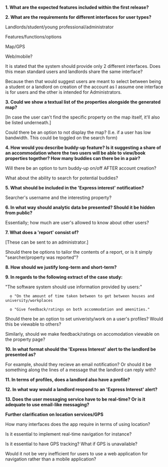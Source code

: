**1. What are the expected features included within the first release?**

**2. What are the requirements for different interfaces for user types?**

  Landlords/student/young professional/administrator
  
  Features/functions/options
  
  Map/GPS
  
  Web/mobile?
  
  It is stated that the system should provide only 2 different interfaces. Does this mean standard users and landlords share the same   interface?

  Because then that would suggest users are meant to select between being a student or a landlord on creation of the account as I       assume one interface is for users and the other is intended for Administrators.

**3. Could we show a textual list of the properties alongside the generated map?**

[In case the user can't find the specific property on the map itself, it'll also be listed underneath.]

Could there be an option to not display the map? (I.e. if a user has low bandwidth. This could be toggled on the search form)

**4. How would you describe buddy-up feature? Is it suggesting a share of an accommodation where the two users will be able to view/book properties together? How many buddies can there be in a pair?**

Will there be an option to turn buddy-up on/off AFTER account creation?

What about the ability to search for potential buddies?

**5. What should be included in the 'Express interest' notification?**

Searcher's username and the interesting property?

**6. In what way should analytic data be presented? Should it be hidden from public?**

Essentially; how much are user's allowed to know about other users?

**7. What does a 'report' consist of?**

 [These can be sent to an administrator.] 
 
 Should there be options to tailor the contents of a report, or is it simply "searcher/property was reported"?

**8. How should we justify long-term and short-term?**

**9. In regards to the following extract of the case study:**

  "The software system should use information provided by users:"
	  
	  o "On the amount of time taken between to get between houses and university/workplaces
	  
	  o "Give feedback/ratings on both accommodation and amenities."
  
  Should there be an option to set univeristy/work on a user's profiles? Would this be viewable to others?
  
  Similarly, should we make feedback/ratings on accomodation viewable on the property page?

**10. In what format should the 'Express Interest' alert to the landlord be presented as?**

For example, should they recieve an email notification? Or should it be something along the lines of a message that the landlord can reply with?

**11. In terms of profiles, does a landlord also have a profile?**

**12. In what way would a landlord respond to an 'Express Interest' alert?**

**13. Does the user messaging service have to be real-time? Or is it adequate to use email-like messaging?**

**Further clarification on location services/GPS**

How many interfaces does the app require in terms of using location?

Is it essential to implement real-time navigation for instance? 

Is it essential to have GPS tracking? What if GPS is unavailable?

Would it not be very inefficient for users to use a web application for navigation rather than a mobile application?
